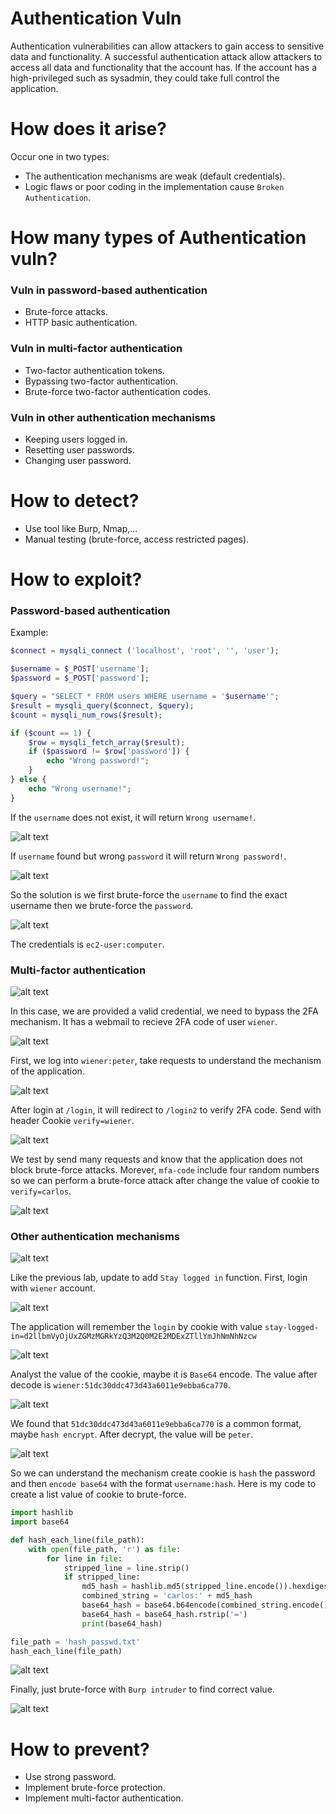# Authentication Vuln

Authentication vulnerabilities can allow attackers to gain access to sensitive data and functionality. A successful authentication attack allow attackers to access all data and functionality  that the account has. If the account has a high-privileged such as sysadmin, they could take full control the application.

# How does it arise?

Occur one in two types:

 - The authentication mechanisms are weak (default credentials).
 - Logic flaws or poor coding in the implementation cause ``Broken Authentication``.

# How many types of Authentication vuln?

### Vuln in password-based authentication

 - Brute-force attacks.
 - HTTP basic authentication.

### Vuln in multi-factor authentication

 - Two-factor authentication tokens.
 - Bypassing two-factor authentication.
 - Brute-force two-factor authentication codes.

### Vuln in other authentication mechanisms

 - Keeping users logged in.
 - Resetting user passwords.
 - Changing user password.

# How to detect?

 - Use tool like Burp, Nmap,...
 - Manual testing (brute-force, access restricted pages).

# How to exploit?

### Password-based authentication

Example:

```php
$connect = mysqli_connect ('localhost', 'root', '', 'user');

$username = $_POST['username'];
$password = $_POST['password'];

$query = "SELECT * FROM users WHERE username = '$username'";
$result = mysqli_query($connect, $query);
$count = mysqli_num_rows($result);

if ($count == 1) {
    $row = mysqli_fetch_array($result);
    if ($password != $row['password']) {
        echo "Wrong password!";
    }
} else {
    echo "Wrong username!";
}
```

If the ``username`` does not exist, it will return ``Wrong username!``.

![alt text](j0q3fp2.png)

If ``username`` found but wrong ``password`` it will return ``Wrong password!``.

![alt text](7YWxciY.png)

So the solution is we first brute-force the ``username`` to find the exact username then we brute-force the ``password``.

![alt text](7HsJCIl.png)

The credentials is ``ec2-user:computer``.

### Multi-factor authentication

![alt text](nTofOv3.png)

In this case, we are provided a valid credential, we need to bypass the 2FA mechanism. It has a webmail to recieve 2FA code of user ``wiener``.

![alt text](3RYhcBp.png)

First, we log into ``wiener:peter``, take requests to understand the mechanism of the application.

![alt text](beufMOK.png)

After login at ``/login``, it will redirect to ``/login2`` to verify 2FA code. Send with header Cookie ``verify=wiener``.

![alt text](mK9BDcY.png)

We test by send many requests and know that the application does not block brute-force attacks. Morever, ``mfa-code`` include four random numbers so we can perform a brute-force attack after change the value of cookie to ``verify=carlos``.

![alt text](zyKDdq6.png)

### Other authentication mechanisms

![alt text](Uuwjwdw.png)

Like the previous lab, update to add ``Stay logged in`` function. First, login with ``wiener`` account.

![alt text](oud0pya.png)

The application will remember the ``login`` by cookie with value ``stay-logged-in=d2llbmVyOjUxZGMzMGRkYzQ3M2Q0M2E2MDExZTllYmJhNmNhNzcw``

![alt text](ZzMnMSN.png)

Analyst the value of the cookie, maybe it is ``Base64`` encode. The value after decode is ``wiener:51dc30ddc473d43a6011e9ebba6ca770``.

![alt text](image-5.png)

We found that ``51dc30ddc473d43a6011e9ebba6ca770`` is a common format, maybe ``hash encrypt``. After decrypt, the value will be ``peter``.

![alt text](image-6.png)

So we can understand the mechanism create cookie is ``hash`` the password and then ``encode base64`` with the format ``username:hash``. Here is my code to create a list value of cookie to brute-force.

```python
import hashlib
import base64

def hash_each_line(file_path):
    with open(file_path, 'r') as file:
        for line in file:
            stripped_line = line.strip()
            if stripped_line:
                md5_hash = hashlib.md5(stripped_line.encode()).hexdigest()
                combined_string = 'carlos:' + md5_hash
                base64_hash = base64.b64encode(combined_string.encode()).decode()
                base64_hash = base64_hash.rstrip('=')
                print(base64_hash)

file_path = 'hash_passwd.txt'
hash_each_line(file_path)
```

![alt text](/Authen_Author/images/image-7.png)

Finally, just brute-force with ``Burp intruder`` to find correct value.

![alt text](vWFMnfQ.png)

# How to prevent?

 - Use strong password.
 - Implement brute-force protection.
 - Implement multi-factor authentication.